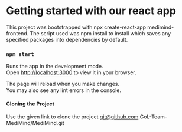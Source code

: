 # Getting started with our react app

This project was bootstrapped with npx create-react-app medimind-frontend.
The script used was npm install to install which saves any specified packages into dependencies by default.
### `npm start`
Runs the app in the development mode.\
Open [http://localhost:3000](http://localhost:3000) to view it in your browser.

The page will reload when you make changes.\
You may also see any lint errors in the console.

#### Cloning the Project
Use the given link to clone the project
    git@github.com:GoL-Team-MediMind/MediMind.git


